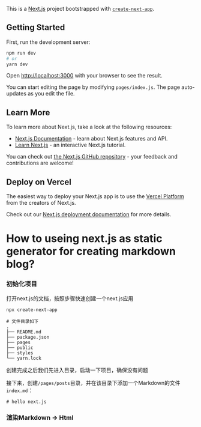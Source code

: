 This is a [Next.js](https://nextjs.org/) project bootstrapped with [`create-next-app`](https://github.com/vercel/next.js/tree/canary/packages/create-next-app).

## Getting Started

First, run the development server:

```bash
npm run dev
# or
yarn dev
```

Open [http://localhost:3000](http://localhost:3000) with your browser to see the result.

You can start editing the page by modifying `pages/index.js`. The page auto-updates as you edit the file.

## Learn More

To learn more about Next.js, take a look at the following resources:

- [Next.js Documentation](https://nextjs.org/docs) - learn about Next.js features and API.
- [Learn Next.js](https://nextjs.org/learn) - an interactive Next.js tutorial.

You can check out [the Next.js GitHub repository](https://github.com/vercel/next.js/) - your feedback and contributions are welcome!

## Deploy on Vercel

The easiest way to deploy your Next.js app is to use the [Vercel Platform](https://vercel.com/import?utm_medium=default-template&filter=next.js&utm_source=create-next-app&utm_campaign=create-next-app-readme) from the creators of Next.js.

Check out our [Next.js deployment documentation](https://nextjs.org/docs/deployment) for more details.

# How to useing next.js as static generator for creating markdown blog?


### 初始化项目

打开next.js的文档，按照步骤快速创建一个next.js应用

```
npx create-next-app

# 文件目录如下
.
├── README.md
├── package.json
├── pages
├── public
├── styles
└── yarn.lock
```

创建完成之后我们先进入目录，启动一下项目，确保没有问题

接下来，创建`/pages/posts`目录，并在该目录下添加一个Markdown的文件`index.md`：

```
# hello next.js
```

### 渲染Markdown -> Html


